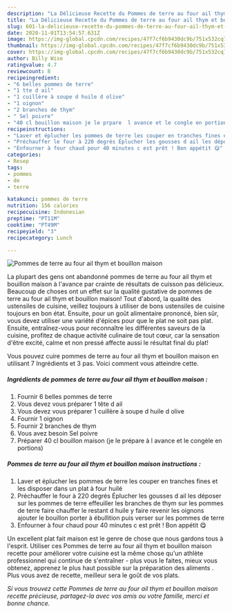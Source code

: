 ```yaml
---
description: "La Délicieuse Recette du Pommes de terre au four ail thym et bouillon maison"
title: "La Délicieuse Recette du Pommes de terre au four ail thym et bouillon maison"
slug: 601-la-delicieuse-recette-du-pommes-de-terre-au-four-ail-thym-et-bouillon-maison
date: 2020-11-01T13:54:57.631Z
image: https://img-global.cpcdn.com/recipes/47f7cf6b9430dc9b/751x532cq70/pommes-de-terre-au-four-ail-thym-et-bouillon-maison-photo-principale-de-la-recette.jpg
thumbnail: https://img-global.cpcdn.com/recipes/47f7cf6b9430dc9b/751x532cq70/pommes-de-terre-au-four-ail-thym-et-bouillon-maison-photo-principale-de-la-recette.jpg
cover: https://img-global.cpcdn.com/recipes/47f7cf6b9430dc9b/751x532cq70/pommes-de-terre-au-four-ail-thym-et-bouillon-maison-photo-principale-de-la-recette.jpg
author: Billy Wise
ratingvalue: 4.7
reviewcount: 8
recipeingredient:
- "6 belles pommes de terre"
- "1 tte d ail"
- "1 cuillère à soupe d huile d olive"
- "1 oignon"
- "2 branches de thym"
- " Sel poivre"
- "40 cl bouillon maison je le prpare  l avance et le congle en portions"
recipeinstructions:
- "Laver et éplucher les pommes de terre les couper en tranches fines et les disposer dans un plat à four huilé"
- "Préchauffer le four à 220 degrés Éplucher les gousses d ail les déposer sur les pommes de terre effeuiller les branches de thym sur les pommes de terre faire chauffer le restant d huile y faire revenir les oignons ajouter le bouillon porter à ébullition puis verser sur les pommes de terre"
- "Enfourner à four chaud pour 40 minutes c est prêt ! Bon appétit 😋"
categories:
- Resep
tags:
- pommes
- de
- terre

katakunci: pommes de terre 
nutrition: 156 calories
recipecuisine: Indonesian
preptime: "PT11M"
cooktime: "PT49M"
recipeyield: "3"
recipecategory: Lunch

---
```



![Pommes de terre au four ail thym et bouillon maison](https://img-global.cpcdn.com/recipes/47f7cf6b9430dc9b/751x532cq70/pommes-de-terre-au-four-ail-thym-et-bouillon-maison-photo-principale-de-la-recette.jpg)

La plupart des gens ont abandonné pommes de terre au four ail thym et bouillon maison à l'avance par crainte de résultats de cuisson pas délicieux. Beaucoup de choses ont un effet sur la qualité gustative de pommes de terre au four ail thym et bouillon maison! Tout d'abord, la qualité des ustensiles de cuisine, veillez toujours à utiliser de bons ustensiles de cuisine toujours en bon état. Ensuite, pour un goût alimentaire prononcé, bien sûr, vous devez utiliser une variété d'épices pour que le plat ne soit pas plat. Ensuite, entraînez-vous pour reconnaître les différentes saveurs de la cuisine, profitez de chaque activité culinaire de tout cœur, car la sensation d'être excité, calme et non pressé affecte aussi le résultat final du plat!

<!--inarticleads1-->

Vous pouvez cuire pommes de terre au four ail thym et bouillon maison en utilisant 7 Ingrédients et 3 pas. Voici comment vous atteindre cette.

##### Ingrédients de pommes de terre au four ail thym et bouillon maison :

1. Fournir 6 belles pommes de terre
1. Vous devez vous préparer 1 tête d ail
1. Vous devez vous préparer 1 cuillère à soupe d huile d olive
1. Fournir 1 oignon
1. Fournir 2 branches de thym
1. Vous avez besoin  Sel poivre
1. Préparer 40 cl bouillon maison (je le prépare à l avance et le congèle en portions)




<!--inarticleads2-->

##### Pommes de terre au four ail thym et bouillon maison instructions :

1. Laver et éplucher les pommes de terre les couper en tranches fines et les disposer dans un plat à four huilé
1. Préchauffer le four à 220 degrés Éplucher les gousses d ail les déposer sur les pommes de terre effeuiller les branches de thym sur les pommes de terre faire chauffer le restant d huile y faire revenir les oignons ajouter le bouillon porter à ébullition puis verser sur les pommes de terre
1. Enfourner à four chaud pour 40 minutes c est prêt ! Bon appétit 😋




<!--inarticleads1-->

<p>
Un excellent plat fait maison est le genre de chose que nous gardons tous à l'esprit. Utiliser ces Pommes de terre au four ail thym et bouillon maison recette pour améliorer votre cuisine est la même chose qu'un athlète professionnel qui continue de s'entraîner - plus vous le faites, mieux vous obtenez, apprenez le plus haut possible sur la préparation des aliments . Plus vous avez de recette, meilleur sera le goût de vos plats.
</p>

<p>
<i>Si vous trouvez cette Pommes de terre au four ail thym et bouillon maison recette précieuse, partagez-la avec vos amis ou votre famille, merci et bonne chance.</i>
</p>
